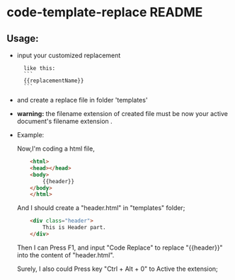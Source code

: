 # code-template-replace README

## Usage:

* input your customized replacement

        like this:
        ```
        {{replacementName}}
        ```
* and create a replace file in folder 'templates' 

* **warning:** the filename extension of created file must be now your active document's filename extension .

* Example:

    Now,I'm coding a html file,
    ```html
        <html>
        <head></head>
        <body>
            {{header}}
        </body>
        </html>
    ```

    And I should create a "header.html" in "templates" folder;
    ```html
        <div class="header">
            This is Header part.
        </div>
    ```

    Then I can Press F1, and input "Code Replace" to replace "{{header}}" into the content of "header.html".

    Surely, I also could Press key "Ctrl + Alt + 0" to Active the extension;
